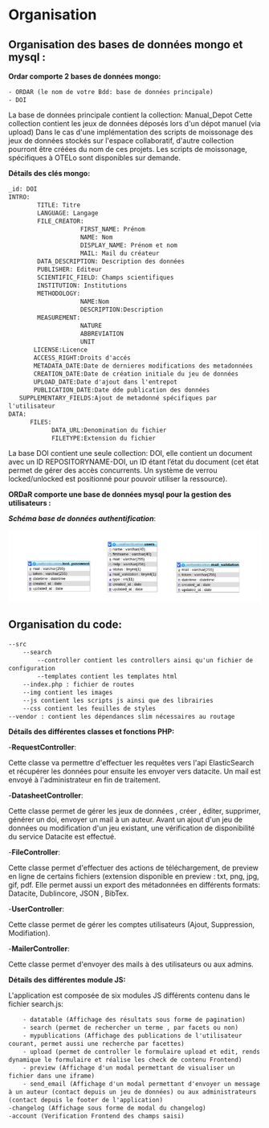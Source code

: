 # Organisation  


## Organisation des bases de données mongo et mysql :

**Ordar comporte 2 bases de données mongo:**

    - ORDAR (le nom de votre Bdd: base de données principale)
    - DOI
    
 La base de données principale contient la collection: Manual_Depot 
 Cette collection contient les jeux de données déposés lors d'un dépot manuel (via upload)
 Dans le cas d'une implémentation des scripts de moissonage des jeux de données stockés sur l'espace collaboratif, d'autre collection pourront être créées du nom de ces projets. Les scripts de moissonage, spécifiques à OTELo sont disponibles sur demande.
 
 **Détails des clés mongo:**
 
    _id: DOI
    INTRO:
            TITLE: Titre
            LANGUAGE: Langage
            FILE_CREATOR:   
                        FIRST_NAME: Prénom
                        NAME: Nom
                        DISPLAY_NAME: Prénom et nom
                        MAIL: Mail du créateur
            DATA_DESCRIPTION: Description des données
            PUBLISHER: Editeur
            SCIENTIFIC_FIELD: Champs scientifiques
            INSTITUTION: Institutions
            METHODOLOGY:
                        NAME:Nom
                        DESCRIPTION:Description
            MEASUREMENT:
                        NATURE
                        ABBREVIATION
                        UNIT
           LICENSE:Licence
           ACCESS_RIGHT:Droits d'accés
           METADATA_DATE:Date de dernieres modifications des metadonnées
           CREATION_DATE:Date de création initiale du jeu de données 
           UPLOAD_DATE:Date d'ajout dans l'entrepot
           PUBLICATION_DATE:Date dde publication des données
	   SUPPLEMENTARY_FIELDS:Ajout de metadonné spécifiques par l'utilisateur
    DATA:
          FILES:
                DATA_URL:Denomination du fichier
                FILETYPE:Extension du fichier

 
 La base DOI contient une seule collection: DOI, elle contient un document avec un ID REPOSITORYNAME-DOI, un ID étant l’état du document (cet état permet de gérer des accès concurrents. Un système de verrou locked/unlocked est positionné pour pouvoir utiliser la ressource). 

**ORDaR comporte une base de données mysql pour la gestion des utilisateurs :**

***Schéma base de données authentification***:

![Alt text](/Img_doc/schema_auth.png?raw=true)

## Organisation du code:

    --src
        --search
            --controller contient les controllers ainsi qu'un fichier de configuration 
            --templates contient les templates html
        --index.php : fichier de routes
        --img contient les images 
        --js contient les scripts js ainsi que des librairies
        --css contient les feuilles de styles
    --vendor : contient les dépendances slim nécessaires au routage


**Détails des différentes classes et fonctions PHP:**

-**RequestController**: 

Cette classe va permettre d'effectuer les requêtes vers l'api ElasticSearch et récupérer les données pour ensuite les envoyer vers datacite. Un mail est envoyé à l'administrateur en fin de traitement.


-**DatasheetController**: 

Cette classe permet de gérer les jeux de données , créer , éditer, supprimer, générer un doi, envoyer un mail à un auteur.
Avant un ajout d'un jeu de données ou modification d'un jeu existant, une vérification de disponibilité du service Datacite est effectué.



-**FileController**: 

Cette classe permet d'effectuer des actions de téléchargement, de preview en ligne de certains fichiers (extension disponible en preview : txt, png, jpg, gif, pdf.
Elle permet aussi un export des métadonnées en différents formats: Datacite, Dublincore, JSON , BibTex.

-**UserController**: 

Cette classe permet de gérer les comptes utilisateurs (Ajout, Suppression, Modifiation).

-**MailerController**: 

Cette classe permet d'envoyer des mails à des utilisateurs ou aux admins.




**Détails des différentes module JS:**
    
   L'application est composée de six modules JS différents contenu dans le fichier search.js:
        
        - datatable (Affichage des résultats sous forme de pagination)
        - search (permet de rechercher un terme , par facets ou non)
        - mypublications (Affichage des publications de l'utilisateur courant, permet aussi une recherche par facettes)
        - upload (permet de controller le formulaire upload et edit, rends dynamique le formulaire et réalise les check de contenu Frontend)
        - preview (Affichage d'un modal permettant de visualiser un fichier dans une iframe)
        - send_email (Affichage d'un modal permettant d'envoyer un message à un auteur (contact depuis un jeu de données) ou aux administrateurs (contact depuis le footer de l'application)
	-changelog (Affichage sous forme de modal du changelog)
	-account (Verification Frontend des champs saisi)
	
 


